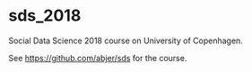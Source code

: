 # sds_2018
Social Data Science 2018 course on University of Copenhagen.

See https://github.com/abjer/sds for the course.
